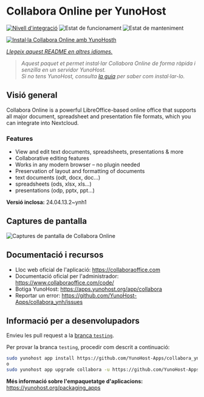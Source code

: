 <!--
N.B.: Aquest README ha estat generat automàticament per <https://github.com/YunoHost/apps/tree/master/tools/readme_generator>
NO s'ha de modificar manualment.
-->

# Collabora Online per YunoHost

[![Nivell d'integració](https://apps.yunohost.org/badge/integration/collabora)](https://ci-apps.yunohost.org/ci/apps/collabora/)
![Estat de funcionament](https://apps.yunohost.org/badge/state/collabora)
![Estat de manteniment](https://apps.yunohost.org/badge/maintained/collabora)

[![Instal·la Collabora Online amb YunoHosth](https://install-app.yunohost.org/install-with-yunohost.svg)](https://install-app.yunohost.org/?app=collabora)

*[Llegeix aquest README en altres idiomes.](./ALL_README.md)*

> *Aquest paquet et permet instal·lar Collabora Online de forma ràpida i senzilla en un servidor YunoHost.*  
> *Si no tens YunoHost, consulta [la guia](https://yunohost.org/install) per saber com instal·lar-lo.*

## Visió general

Collabora Online is a powerful LibreOffice-based online office that supports all major document, spreadsheet and presentation file formats, which you can integrate into Nextcloud.

### Features

- View and edit text documents, spreadsheets, presentations & more
- Collaborative editing features
- Works in any modern browser – no plugin needed
- Preservation of layout and formatting of documents
- text documents (odt, docx, doc…)
- spreadsheets (ods, xlsx, xls…)
- presentations (odp, pptx, ppt…)


**Versió inclosa:** 24.04.13.2~ynh1

## Captures de pantalla

![Captures de pantalla de Collabora Online](./doc/screenshots/Nextcloud-writer.png)

## Documentació i recursos

- Lloc web oficial de l'aplicació: <https://collaboraoffice.com>
- Documentació oficial per l'administrador: <https://www.collaboraoffice.com/code/>
- Botiga YunoHost: <https://apps.yunohost.org/app/collabora>
- Reportar un error: <https://github.com/YunoHost-Apps/collabora_ynh/issues>

## Informació per a desenvolupadors

Envieu les pull request a la [branca `testing`](https://github.com/YunoHost-Apps/collabora_ynh/tree/testing).

Per provar la branca `testing`, procedir com descrit a continuació:

```bash
sudo yunohost app install https://github.com/YunoHost-Apps/collabora_ynh/tree/testing --debug
o
sudo yunohost app upgrade collabora -u https://github.com/YunoHost-Apps/collabora_ynh/tree/testing --debug
```

**Més informació sobre l'empaquetatge d'aplicacions:** <https://yunohost.org/packaging_apps>
